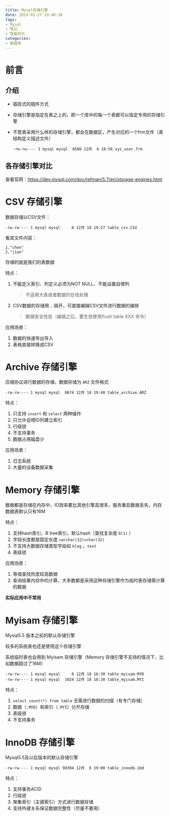 ```yaml
---
title: Mysql存储引擎
date: 2019-02-27 19:48:38
tags:
- Mysql
- 笔记
- 性能优化
categories: 
- 数据库
---
```


# 前言

## 介绍

- 插拔式的插件方式
- 存储引擎是指定在表之上的，即一个库中的每一个表都可以指定专用的存储引擎 
- 不管表采用什么样的存储引擎，都会在数据区，产生对应的一个frm文件（表结构定义描述文件）

  ```
  -rw-rw---- 1 mysql mysql  8586 12月  6 18:56 sys_user.frm
  ```

## 各存储引擎对比

查看官网：https://dev.mysql.com/doc/refman/5.7/en/storage-engines.html

# CSV 存储引擎

数据存储以CSV文件：

```
-rw-rw---- 1 mysql mysql     0 12月 18 19:27 table_csv.CSV
```

看其文件内容：

```
1,"chen"
2,"jian"
```

存储的就是我们的表数据

特点：

1. 不能定义索引、列定义必须为NOT NULL、不能设置自增列

   > 不适用大表或者数据的在线处理

2. CSV数据的存储用 `,` 隔开，可直接编辑CSV文件进行数据的编排

   > 数据安全性低（编辑之后，要生效使用flush table XXX 命令）

应用场景：

1. 数据的快速导出导入
2. 表格直接转换成CSV

# Archive 存储引擎

压缩协议进行数据的存储，数据存储为 `ARZ` 文件格式

```
-rw-rw---- 1 mysql mysql  8674 12月 18 19:40 table_archive.ARZ
```

特点：

1. 只支持 `insert` 和 `select` 两种操作
2. 只允许自增ID列建立索引
3. 行级锁
4. 不支持事务
5. 数据占用磁盘少

应用场景：

1. 日志系统
2. 大量的设备数据采集

# Memory 存储引擎

数据都是存储在内存中，IO效率要比其他引擎高很多，服务重启数据丢失，内存数据表默认只有16M 

特点：

1. 支持hash索引，B tree索引，默认hash（查找复杂度 `0(1)` ）
2. 字段长度都是固定长度 `varchar(32)=char(32)`
3. 不支持大数据存储类型字段如 `blog` ，`text`
4. 表级锁

应用场景：

1. 等值查找热度较高数据
2. 查询结果内存中的计算，大多数都是采用这种存储引擎作为临时表存储需计算的数据

**实际应用中不常用**

# Myisam 存储引擎

Mysql5.5 版本之前的默认存储引擎

较多的系统表也还是使用这个存储引擎

系统临时表也会用到 Myisam 存储引擎（Memory 存储引擎不支持的情况下，比如数据超过了16M）

```
-rw-rw---- 1 mysql mysql     0 12月 18 16:30 table_myisam.MYD
-rw-rw---- 1 mysql mysql  1024 12月 18 16:30 table_myisam.MYI
```

特点：
1. `select count(*) from table` 无需进行数据的扫描（有专门存储）
2. 数据（`.MYD`）和索引（`.MYI`）分开存储
3. 表级锁
4. 不支持事务

# InnoDB 存储引擎

Mysql5.5及以后版本的默认存储引擎

```
-rw-rw---- 1 mysql mysql 98304 12月  6 19:00 table_innodb.ibd
```

特点：
1. 支持事务ACID
2. 行级锁
3. 聚集索引（主键索引）方式进行数据存储
4. 支持外键关系保证数据完整性（尽量不要用）